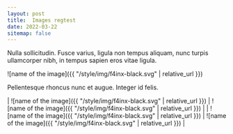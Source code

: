 ```yaml
---
layout: post
title:  Images regtest
date: 2022-03-22
sitemap: false
---
```


Nulla sollicitudin. Fusce varius, ligula non tempus aliquam, nunc turpis ullamcorper nibh, in tempus sapien eros vitae ligula.

![name of the image]({{ "/style/img/f4inx-black.svg" | relative_url }})

Pellentesque rhoncus nunc et augue. Integer id felis.

| ![name of the image]({{ "/style/img/f4inx-black.svg" | relative_url }}) | ![name of the image]({{ "/style/img/f4inx-black.svg" | relative_url }}) |
| ![name of the image]({{ "/style/img/f4inx-black.svg" | relative_url }}) | ![name of the image]({{ "/style/img/f4inx-black.svg" | relative_url }}) |
